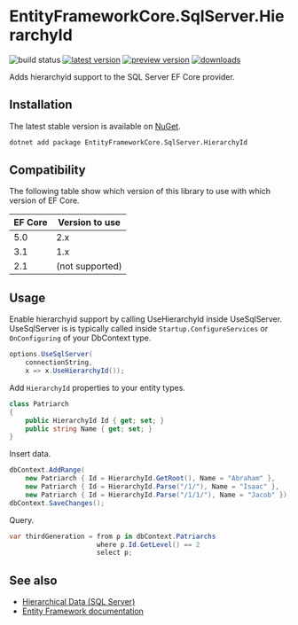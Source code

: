 EntityFrameworkCore.SqlServer.HierarchyId
========================================

![build status](https://img.shields.io/github/workflow/status/efcore/EFCore.SqlServer.HierarchyId/.NET%20Core/master) [![latest version](https://img.shields.io/nuget/v/EntityFrameworkCore.SqlServer.HierarchyId)](https://www.nuget.org/packages/EntityFrameworkCore.SqlServer.HierarchyId) [![preview version](https://img.shields.io/nuget/vpre/EntityFrameworkCore.SqlServer.HierarchyId)](https://www.nuget.org/packages/EntityFrameworkCore.SqlServer.HierarchyId/absoluteLatest) [![downloads](https://img.shields.io/nuget/dt/EntityFrameworkCore.SqlServer.HierarchyId)](https://www.nuget.org/packages/EntityFrameworkCore.SqlServer.HierarchyId)

Adds hierarchyid support to the SQL Server EF Core provider.

Installation
------------

The latest stable version is available on [NuGet](https://www.nuget.org/packages/EntityFrameworkCore.SqlServer.HierarchyId).

```sh
dotnet add package EntityFrameworkCore.SqlServer.HierarchyId
```

Compatibility
-------------

The following table show which version of this library to use with which version of EF Core.

| EF Core | Version to use  |
| ------- | --------------- |
| 5.0     | 2.x             |
| 3.1     | 1.x             |
| 2.1     | (not supported) |

Usage
-----

Enable hierarchyid support by calling UseHierarchyId inside UseSqlServer. UseSqlServer is is typically called inside `Startup.ConfigureServices` or `OnConfiguring` of your DbContext type.

```cs
options.UseSqlServer(
    connectionString,
    x => x.UseHierarchyId());
```

Add `HierarchyId` properties to your entity types.

```cs
class Patriarch
{
    public HierarchyId Id { get; set; }
    public string Name { get; set; }
}
```

Insert data.

```cs
dbContext.AddRange(
    new Patriarch { Id = HierarchyId.GetRoot(), Name = "Abraham" },
    new Patriarch { Id = HierarchyId.Parse("/1/"), Name = "Isaac" },
    new Patriarch { Id = HierarchyId.Parse("/1/1/"), Name = "Jacob" });
dbContext.SaveChanges();
```

Query.

```cs
var thirdGeneration = from p in dbContext.Patriarchs
                      where p.Id.GetLevel() == 2
                      select p;
```

See also
--------

* [Hierarchical Data (SQL Server)](https://docs.microsoft.com/sql/relational-databases/hierarchical-data-sql-server)
* [Entity Framework documentation](https://docs.microsoft.com/ef/)
